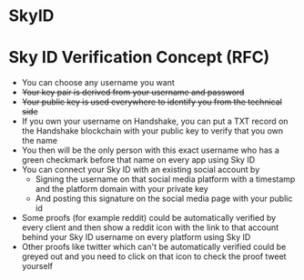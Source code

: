 # SkyID

# Sky ID Verification Concept (RFC)

- You can choose any username you want
- ~~Your key pair is derived from your username and password~~
- ~~Your public key is used everywhere to identify you from the technical side~~
- If you own your username on Handshake, you can put a TXT record on the Handshake blockchain with your public key to verify that you own the name
- You then will be the only person with this exact username who has a green checkmark before that name on every app using Sky ID
- You can connect your Sky ID with an existing social account by
    - Signing the username on that social media platform with a timestamp and the platform domain with your private key
    - And posting this signature on the social media page with your public id
- Some proofs (for example reddit) could be automatically verified by every client and then show a reddit icon with the link to that account behind your Sky ID username on every platform using Sky ID
- Other proofs like twitter which can't be automatically verified could be greyed out and you need to click on that icon to check the proof tweet yourself
